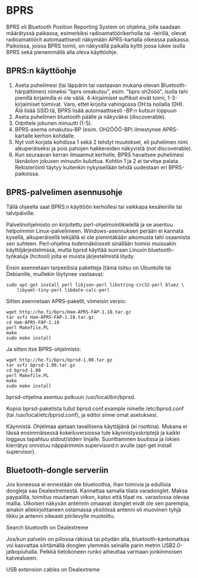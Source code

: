 
BPRS
======

BPRS eli Bluetooth Position Reporting System on ohjelma, jolla saadaan
määrätyssä paikassa, esimerkiksi radioamatöörikerholla tai -leirillä, olevat
radioamatöörit automaattisesti näkymään APRS-kartalla oikeassa paikassa. 
Paikoissa, joissa BPRS toimii, on näkyvällä paikalla kyltti jossa lukee
isolla BPRS sekä pienemmällä alla oleva käyttöohje.


BPRS:n käyttöohje
-------------------

1. Aseta puhelimesi (tai läppärin tai vastaavan mukana olevan
   Bluetooth-härpättimen) nimeksi "bprs omakutsu", esim.
   "bprs oh2ööö", isolla tahi pienillä kirjaimilla ei ole väliä.
   4-kirjaimiset suffiksit eivät toimi, 1-3-kirjaimiset toimivat.
   Varo, ettet kirjoita vahingossa OH:ta nollalla (0H). Älä lisää
   SSID:tä, BPRS lisää automaattisesti -BP:n kutsun loppuun
2. Aseta puhelimen bluetooth päälle ja näkyväksi (discoverable).
3. Odottele jokunen minuutti (1-5).
4. BPRS-asema omakutsu-BP (esim. OH2ÖÖÖ-BP) ilmestynee APRS-kartalle
   kerhon kohdalle.
5. Nyt voit korjata kohdissa 1 sekä 2 tehdyt muutokset, eli puhelimen
   nimi alkuperäiseksi ja pois pahojen hakkereiden näkyvistä (not
   discoverable).
6. Kun seuraavan kerran ilmaannut kerholle, BPRS havaitsee puhelimesi
   läsnäolon jokusen minuutin kuluttua. Kohtiin 1 ja 2 ei tarvitse
   palata. Rekisteröinti täytyy kuitenkin nykyisellään tehdä uudestaan
   eri BPRS-paikoissa.


BPRS-palvelimen asennusohje
-----------------------------

Tällä ohjeella saat BPRS:n käyttöön kerhollesi tai vaikkapa kesäleirille tai
talvipäiville.

Palvelinohjelmisto on kirjoitettu perl-ohjelmointikielellä ja se asentuu
helpoimmin Linux-palvelimeen.  Windows-asennuksen perään ei kannata kysellä,
alkuperäisellä tekijällä ei ole pienintäkään aikomusta tahi osaamista sen
suhteen.  Perl-ohjelma todennäköisesti sinällään toimisi muissakin
käyttöjärjestelmissä, mutta bprsd käyttää suoraan Linuxin
bluetooth-työkaluja (hcitool) joita ei muista järjestelmistä löydy.

Ensin asennetaan tarpeellisia paketteja (tämä loitsu on Ubuntulle tai
Debianille, muillekin löytynee vastaava):

    sudo apt-get install perl libjson-perl libstring-crc32-perl bluez \
        libyaml-tiny-perl libdate-calc-perl

Sitten asennetaan APRS-paketit, viimeisin versio:

    wget http://he.fi/bprs/Ham-APRS-FAP-1.18.tar.gz
    tar xvfz Ham-APRS-FAP-1.18.tar.gz
    cd Ham-APRS-FAP-1.18
    perl Makefile.PL
    make
    sudo make install

Ja sitten itse BPRS-ohjelmisto:

    wget http://he.fi/bprs/bprsd-1.00.tar.gz
    tar xvfz bprsd-1.00.tar.gz
    cd bprsd-1.00
    perl Makefile.PL
    make
    sudo make install


bprsd-ohjelma asentuu polkuun /usr/local/bin/bprsd.

Kopioi bprsd-paketista tullut bprsd.conf.example nimelle /etc/bprsd.conf
(tai /usr/local/etc/bprsd.conf), ja editoi sinne omat asetuksesi.

Käynnistä.  Ohjelmaa ajetaan tavallisena käyttäjänä (ei roottina).  Mukana
ei tässä ensimmäisessä kokeiluversiossa tule käynnistysskriptejä ja kaikki
loggaus tapahtuu stdout/stderr linjalle.  Suorittaminen buutissa ja lokien
kierrätys onnistuu näppärimmin supervisord:n avulle (apt-get install
supervisor).

Bluetooth-dongle serveriin
----------------------------

Jos koneessa ei ennestään ole bluetoothia, ihan toimivia ja edullisia
dongleja saa Dealextremestä.  Kannattaa samalla tilata varadonglet.  Maksa
paypalilla, toimitus muutaman viikon, katso että tilaat ns.  varastossa
olevaa mallia.  Ulkoisen näkyvän antennin omaavat donglet eivät ole sen
parempia, ainakin allekirjoittaneen ostamassa yksilössä antenni oli muovinen
tyhjä tikku ja antenni oikeasti piirilevylle muotoiltu.

Search bluetooth on Dealextreme

Jos/kun palvelin on piilossa räkissä tai pöydän alla, bluetooth-kantomatkaa
voi kasvattaa siirtämällä donglen ylemmäs seinälle parin metrin
USB2.0-jatkopiuhalla.  Pelkkä tietokoneen runko aiheuttaa varmaan
jonkinmoisen katvealueen.

USB extension cables on Dealextreme
